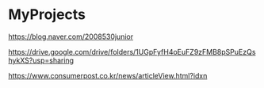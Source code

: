# MyProjects

https://blog.naver.com/2008530junior

https://drive.google.com/drive/folders/1UGpFyfH4oEuFZ9zFMB8pSPuEzQshykXS?usp=sharing

https://www.consumerpost.co.kr/news/articleView.html?idxn
